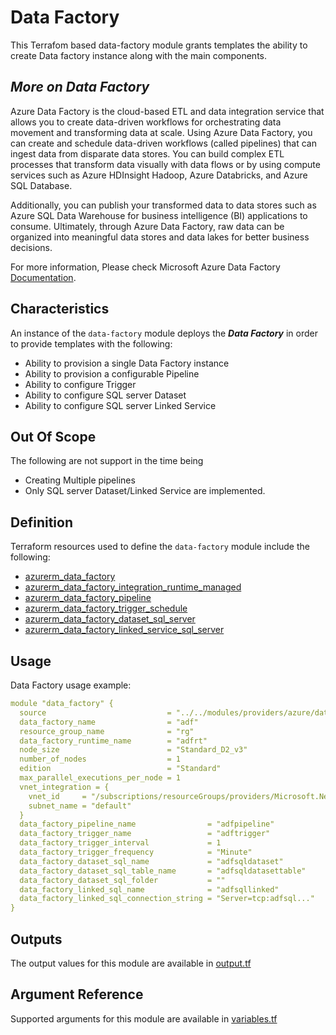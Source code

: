 # Data Factory

This Terrafom based data-factory module grants templates the ability to create Data factory instance along with the main components.

## _More on Data Factory_

Azure Data Factory is the cloud-based ETL and data integration service that allows you to create data-driven workflows for orchestrating data movement and transforming data at scale. Using Azure Data Factory, you can create and schedule data-driven workflows (called pipelines) that can ingest data from disparate data stores. You can build complex ETL processes that transform data visually with data flows or by using compute services such as Azure HDInsight Hadoop, Azure Databricks, and Azure SQL Database.

Additionally, you can publish your transformed data to data stores such as Azure SQL Data Warehouse for business intelligence (BI) applications to consume. Ultimately, through Azure Data Factory, raw data can be organized into meaningful data stores and data lakes for better business decisions.

For more information, Please check Microsoft Azure Data Factory [Documentation](https://docs.microsoft.com/en-us/azure/data-factory/introduction).

## Characteristics

An instance of the `data-factory` module deploys the _**Data Factory**_ in order to provide templates with the following:

- Ability to provision a single Data Factory instance
- Ability to provision a configurable Pipeline
- Ability to configure Trigger
- Ability to configure SQL server Dataset
- Ability to configure SQL server Linked Service

## Out Of Scope

The following are not support in the time being

- Creating Multiple pipelines
- Only SQL server Dataset/Linked Service are implemented.

## Definition

Terraform resources used to define the `data-factory` module include the following:

- [azurerm_data_factory](https://www.terraform.io/docs/providers/azurerm/r/data_factory.html)
- [azurerm_data_factory_integration_runtime_managed](https://www.terraform.io/docs/providers/azurerm/r/data_factory_integration_runtime_managed.html)
- [azurerm_data_factory_pipeline](https://www.terraform.io/docs/providers/azurerm/r/data_factory_pipeline.html)
- [azurerm_data_factory_trigger_schedule](https://www.terraform.io/docs/providers/azurerm/r/data_factory_trigger_schedule.html)
- [azurerm_data_factory_dataset_sql_server](https://www.terraform.io/docs/providers/azurerm/r/data_factory_dataset_sql_server_table.html)
- [azurerm_data_factory_linked_service_sql_server](https://www.terraform.io/docs/providers/azurerm/r/data_factory_linked_service_sql_server.html)

## Usage

Data Factory usage example:

``` yaml
module "data_factory" {
  source                           = "../../modules/providers/azure/data-factory"
  data_factory_name                = "adf"
  resource_group_name              = "rg"
  data_factory_runtime_name        = "adfrt"
  node_size                        = "Standard_D2_v3"
  number_of_nodes                  = 1
  edition                          = "Standard"
  max_parallel_executions_per_node = 1
  vnet_integration = {
    vnet_id     = "/subscriptions/resourceGroups/providers/Microsoft.Network/virtualNetworks/testvnet"
    subnet_name = "default"
  }
  data_factory_pipeline_name                = "adfpipeline"
  data_factory_trigger_name                 = "adftrigger"
  data_factory_trigger_interval             = 1
  data_factory_trigger_frequency            = "Minute"
  data_factory_dataset_sql_name             = "adfsqldataset"
  data_factory_dataset_sql_table_name       = "adfsqldatasettable"
  data_factory_dataset_sql_folder           = ""
  data_factory_linked_sql_name              = "adfsqllinked"
  data_factory_linked_sql_connection_string = "Server=tcp:adfsql..."
}
```

## Outputs

The output values for this module are available in [output.tf](output.tf)


## Argument Reference

Supported arguments for this module are available in [variables.tf](variables.tf)